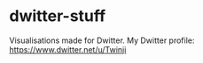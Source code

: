 # dwitter-stuff
Visualisations made for Dwitter.
My Dwitter profile: https://www.dwitter.net/u/Twinji
